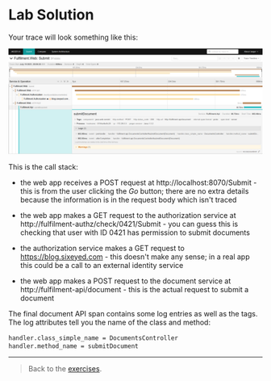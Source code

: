 # Lab Solution

Your trace will look something like this:

![](../../img/jaeger-lab-submit-trace.png)

This is the call stack:

- the web app receives a POST request at http://localhost:8070/Submit - this is from the user clicking the _Go_ button; there are no extra details because the information is in the request body which isn't traced

- the web app makes a GET request to the authorization service at http://fulfilment-authz/check/0421/Submit - you can guess this is checking that user with ID 0421 has permission to submit documents

- the authorization service makes a GET request to https://blog.sixeyed.com - this doesn't make any sense; in a real app this could be a call to an external identity service

- the web app makes a POST request to the document service at http://fulfilment-api/document - this is the actual request to submit a document

The final document API span contains some log entries as well as the tags. The log attributes tell you the name of the class and method:

```
handler.class_simple_name = DocumentsController	
handler.method_name	= submitDocument
```
___
> Back to the [exercises](README.md).
